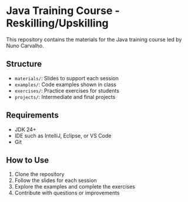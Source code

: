 # Java Training Course - Reskilling/Upskilling

This repository contains the materials for the Java training course led by Nuno Carvalho.

## Structure

- `materials/`: Slides to support each session
- `examples/`: Code examples shown in class
- `exercises/`: Practice exercises for students
- `projects/`: Intermediate and final projects

## Requirements

- JDK 24+
- IDE such as IntelliJ, Eclipse, or VS Code
- Git

## How to Use

1. Clone the repository
2. Follow the slides for each session
3. Explore the examples and complete the exercises
4. Contribute with questions or improvements
